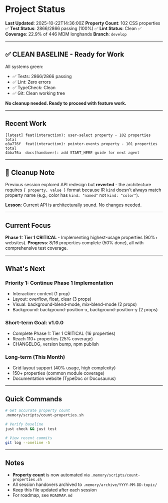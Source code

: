 # Project Status

**Last Updated**: 2025-10-22T14:36:00Z
**Property Count**: 102 CSS properties ✅
**Test Status**: 2866/2866 passing (100%) ✅
**Lint Status**: Clean ✅
**Coverage**: 22.9% of 446 MDM longhands
**Branch**: `develop`

---

## ✅ CLEAN BASELINE - Ready for Work

All systems green:
- ✅ Tests: 2866/2866 passing
- ✅ Lint: Zero errors
- ✅ TypeCheck: Clean
- ✅ Git: Clean working tree

**No cleanup needed. Ready to proceed with feature work.**

---

## Recent Work

```
[latest] feat(interaction): user-select property - 102 properties total
e8a776f  feat(interaction): pointer-events property - 101 properties total
4bba76a  docs(handover): add START_HERE guide for next agent
```

---

## 📝 Cleanup Note

Previous session explored API redesign but **reverted** - the architecture requires `{ property, value }` format because IR `kind` doesn't always match property name (e.g., color has `kind: "named"` not `kind: "color"`).

**Lesson**: Current API is architecturally sound. No changes needed.

---

## Current Focus

**Phase 1: Tier 1 CRITICAL** - Implementing highest-usage properties (90%+ websites).
**Progress**: 8/16 properties complete (50% done), all with comprehensive test coverage.

---

## What's Next

### Priority 1: Continue Phase 1 Implementation
- Interaction: content (1 prop)
- Layout: overflow, float, clear (3 props)
- Visual: background-blend-mode, mix-blend-mode (2 props)
- Background: background-position-x, background-position-y (2 props)

### Short-term Goal: v1.0.0
- Complete Phase 1: Tier 1 CRITICAL (16 properties)
- Reach 110+ properties (25% coverage)
- CHANGELOG, version bump, npm publish

### Long-term (This Month)
- Grid layout support (40% usage, high complexity)
- 150+ properties (common module coverage)
- Documentation website (TypeDoc or Docusaurus)

---

## Quick Commands

```bash
# Get accurate property count
.memory/scripts/count-properties.sh

# Verify baseline
just check && just test

# View recent commits
git log --oneline -5
```

---

## Notes

- **Property count** is now automated via `.memory/scripts/count-properties.sh`
- All session handovers archived to `.memory/archive/YYYY-MM-DD-topic/`
- Keep this file updated after each session
- For roadmap, see `ROADMAP.md`
